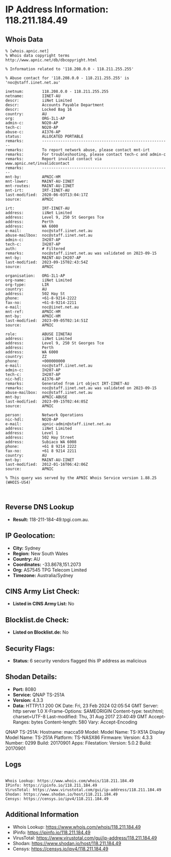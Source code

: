 # IP Address Information: 118.211.184.49

## Whois Data
```
% [whois.apnic.net]
% Whois data copyright terms    http://www.apnic.net/db/dbcopyright.html

% Information related to '118.208.0.0 - 118.211.255.255'

% Abuse contact for '118.208.0.0 - 118.211.255.255' is 'noc@staff.iinet.net.au'

inetnum:        118.208.0.0 - 118.211.255.255
netname:        IINET-AU
descr:          iiNet Limited
descr:          Accounts Payable Department
descr:          Locked Bag 16
country:        AU
org:            ORG-IL1-AP
admin-c:        NO20-AP
tech-c:         NO20-AP
abuse-c:        AI376-AP
status:         ALLOCATED PORTABLE
remarks:        --------------------------------------------------------
remarks:        To report network abuse, please contact mnt-irt
remarks:        For troubleshooting, please contact tech-c and admin-c
remarks:        Report invalid contact via www.apnic.net/invalidcontact
remarks:        --------------------------------------------------------
mnt-by:         APNIC-HM
mnt-lower:      MAINT-AU-IINET
mnt-routes:     MAINT-AU-IINET
mnt-irt:        IRT-IINET-AU
last-modified:  2020-06-03T13:04:17Z
source:         APNIC

irt:            IRT-IINET-AU
address:        iiNet Limited
address:        Level 9, 250 St Georges Tce
address:        Perth
address:        WA 6000
e-mail:         noc@staff.iinet.net.au
abuse-mailbox:  noc@staff.iinet.net.au
admin-c:        IH207-AP
tech-c:         IH207-AP
auth:           # Filtered
remarks:        noc@staff.iinet.net.au was validated on 2023-09-15
mnt-by:         MAINT-AU-IH207-AP
last-modified:  2023-09-15T02:43:54Z
source:         APNIC

organisation:   ORG-IL1-AP
org-name:       iiNet Limited
org-type:       LIR
country:        AU
address:        502 Hay St
phone:          +61-8-9214-2222
fax-no:         +61-8-9214-2211
e-mail:         noc@iinet.net.au
mnt-ref:        APNIC-HM
mnt-by:         APNIC-HM
last-modified:  2023-09-05T02:14:51Z
source:         APNIC

role:           ABUSE IINETAU
address:        iiNet Limited
address:        Level 9, 250 St Georges Tce
address:        Perth
address:        WA 6000
country:        ZZ
phone:          +000000000
e-mail:         noc@staff.iinet.net.au
admin-c:        IH207-AP
tech-c:         IH207-AP
nic-hdl:        AI376-AP
remarks:        Generated from irt object IRT-IINET-AU
remarks:        noc@staff.iinet.net.au was validated on 2023-09-15
abuse-mailbox:  noc@staff.iinet.net.au
mnt-by:         APNIC-ABUSE
last-modified:  2023-09-15T02:44:05Z
source:         APNIC

person:         Network Operations
nic-hdl:        NO20-AP
e-mail:         apnic-admin@staff.iinet.net.au
address:        iiNet Limited
address:        Level 1
address:        502 Hay Street
address:        Subiaco WA 6008
phone:          +61 8 9214 2222
fax-no:         +61 8 9214 2211
country:        AU
mnt-by:         MAINT-AU-IINET
last-modified:  2012-01-16T06:42:06Z
source:         APNIC

% This query was served by the APNIC Whois Service version 1.88.25 (WHOIS-US4)



```
## Reverse DNS Lookup
- **Result:** 118-211-184-49.tpgi.com.au.

## IP Geolocation:
- **City:** Sydney
- **Region:** New South Wales
- **Country:** AU
- **Coordinates:** -33.8678,151.2073
- **Org:** AS7545 TPG Telecom Limited
- **Timezone:** Australia/Sydney

## CINS Army List Check:
- **Listed in CINS Army List:** 
No

## Blocklist.de Check:
- **Listed on Blocklist.de:** 
No

## Security Flags:
- **Status:** 6 security vendors flagged this IP address as malicious

## Shodan Details:
- **Port:** 8080
- **Service:** QNAP TS-251A
- **Version:** 4.3.3
- **Data:** HTTP/1.1 200 OK
Date: Fri, 23 Feb 2024 02:05:54 GMT
Server: http server 1.0
X-Frame-Options: SAMEORIGIN
Content-type: text/html; charset=UTF-8
Last-modified: Thu, 31 Aug 2017 23:40:49 GMT
Accept-Ranges: bytes
Content-length: 580
Vary: Accept-Encoding


QNAP TS-251A:
  Hostname: macca59
  Model:
    Model Name: TS-X51A
    Display Model Name: TS-251A
    Platform: TS-NASX86
  Firmware:
    Version: 4.3.3
    Number: 0299
    Build: 20170901
  Apps:
    Filestation:
      Version: 5.0.2
      Build: 20170901


## Logs
```

Whois Lookup: https://www.whois.com/whois/118.211.184.49
IPinfo: https://ipinfo.io/118.211.184.49
VirusTotal: https://www.virustotal.com/gui/ip-address/118.211.184.49
Shodan: https://www.shodan.io/host/118.211.184.49
Censys: https://censys.io/ipv4/118.211.184.49

```
## Additional Information
- Whois Lookup: https://www.whois.com/whois/118.211.184.49
- IPinfo: https://ipinfo.io/118.211.184.49
- VirusTotal: https://www.virustotal.com/gui/ip-address/118.211.184.49
- Shodan: https://www.shodan.io/host/118.211.184.49
- Censys: https://censys.io/ipv4/118.211.184.49

